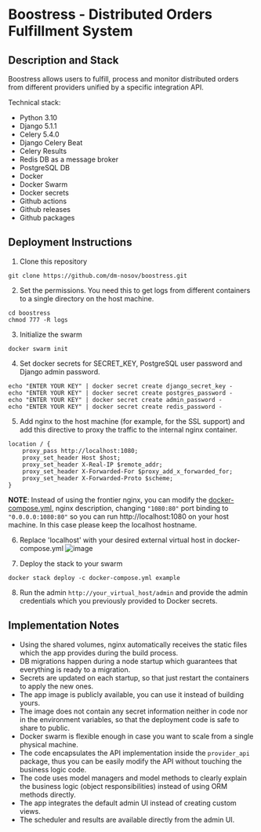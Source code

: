 # Boostress - Distributed Orders Fulfillment System

## Description and Stack
Boostress allows users to fulfill, process and monitor distributed orders from different providers unified by a specific integration API.

Technical stack:
- Python 3.10
- Django 5.1.1
- Celery 5.4.0
- Django Celery Beat
- Celery Results
- Redis DB as a message broker
- PostgreSQL DB
- Docker
- Docker Swarm
- Docker secrets
- Github actions
- Github releases
- Github packages

## Deployment Instructions

1. Clone this repository

`git clone https://github.com/dm-nosov/boostress.git`

2. Set the permissions. You need this to get logs from different containers to a single directory on the host machine.

```
cd boostress
chmod 777 -R logs
```

3. Initialize the swarm

`docker swarm init`

4. Set docker secrets for SECRET_KEY, PostgreSQL user password and Django admin password.

```
echo "ENTER YOUR KEY" | docker secret create django_secret_key -
echo "ENTER YOUR KEY" | docker secret create postgres_password -
echo "ENTER YOUR KEY" | docker secret create admin_password -
echo "ENTER YOUR KEY" | docker secret create redis_password -
```


5. Add nginx to the host machine (for example, for the SSL support) and add this directive to proxy the traffic to the internal nginx container.

```
location / {
    proxy_pass http://localhost:1080;
    proxy_set_header Host $host;
    proxy_set_header X-Real-IP $remote_addr;
    proxy_set_header X-Forwarded-For $proxy_add_x_forwarded_for;
    proxy_set_header X-Forwarded-Proto $scheme;
}
```
**NOTE**: Instead of using the frontier nginx, you can modify the [docker-compose.yml](https://github.com/dm-nosov/boostress/blob/master/docker-compose.yml), nginx description, changing `"1080:80"` port binding to `"0.0.0.0:1080:80"` so you can run http://localhost:1080 on your host machine. In this case please keep the localhost hostname.

6. Replace 'localhost' with your desired external virtual host in docker-compose.yml
![image](https://github.com/user-attachments/assets/29e9d33a-aac1-4dd0-ac14-5ca14992ff3e)


7. Deploy the stack to your swarm
   
`docker stack deploy -c docker-compose.yml example`

8. Run the admin `http://your_virtual_host/admin` and provide the admin credentials which you previously provided to Docker secrets.

## Implementation Notes

- Using the shared volumes, nginx automatically receives the static files which the app provides during the build process.
- DB migrations happen during a node startup which guarantees that everything is ready to a migration.
- Secrets are updated on each startup, so that just restart the containers to apply the new ones. 
- The app image is publicly available, you can use it instead of building yours.
- The image does not contain any secret information neither in code nor in the environment variables, so that the deployment code is safe to share to public.
- Docker swarm is flexible enough in case you want to scale from a single physical machine.
- The code encapsulates the API implementation inside the `provider_api` package, thus you can be easily modify the API without touching the business logic code.
- The code uses model managers and model methods to clearly explain the business logic (object responsibilities) instead of using ORM methods directly.
- The app integrates the default admin UI instead of creating custom views.
- The scheduler and results are available directly from the admin UI.
  
